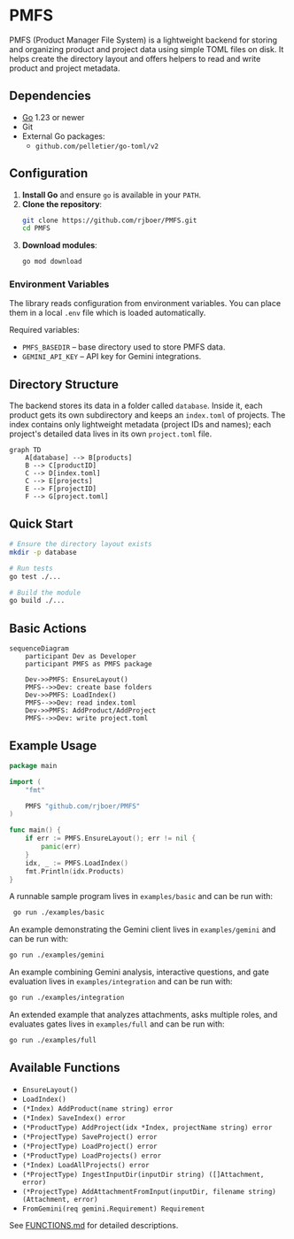 # PMFS

PMFS (Product Manager File System) is a lightweight backend for storing and organizing product and project data using simple TOML files on disk. It helps create the directory layout and offers helpers to read and write product and project metadata.

## Dependencies

- [Go](https://go.dev/) 1.23 or newer
- Git
- External Go packages:
  - `github.com/pelletier/go-toml/v2`

## Configuration

1. **Install Go** and ensure `go` is available in your `PATH`.
2. **Clone the repository**:
   ```bash
   git clone https://github.com/rjboer/PMFS.git
   cd PMFS
   ```
3. **Download modules**:
    ```bash
    go mod download
    ```

### Environment Variables

The library reads configuration from environment variables. You can place them
in a local `.env` file which is loaded automatically.

Required variables:

- `PMFS_BASEDIR` – base directory used to store PMFS data.
- `GEMINI_API_KEY` – API key for Gemini integrations.

## Directory Structure

The backend stores its data in a folder called `database`. Inside it, each product gets its own subdirectory and keeps an `index.toml` of projects.
The index contains only lightweight metadata (project IDs and names); each project's detailed data lives in its own `project.toml` file.

```mermaid
graph TD
    A[database] --> B[products]
    B --> C[productID]
    C --> D[index.toml]
    C --> E[projects]
    E --> F[projectID]
    F --> G[project.toml]
```

## Quick Start

```bash
# Ensure the directory layout exists
mkdir -p database

# Run tests
go test ./...

# Build the module
go build ./...
```

## Basic Actions

```mermaid
sequenceDiagram
    participant Dev as Developer
    participant PMFS as PMFS package

    Dev->>PMFS: EnsureLayout()
    PMFS-->>Dev: create base folders
    Dev->>PMFS: LoadIndex()
    PMFS-->>Dev: read index.toml
    Dev->>PMFS: AddProduct/AddProject
    PMFS-->>Dev: write project.toml
```

## Example Usage

```go
package main

import (
    "fmt"

    PMFS "github.com/rjboer/PMFS"
)

func main() {
    if err := PMFS.EnsureLayout(); err != nil {
        panic(err)
    }
    idx, _ := PMFS.LoadIndex()
    fmt.Println(idx.Products)
}
```

A runnable sample program lives in `examples/basic` and can be run with:

```bash
 go run ./examples/basic
```

An example demonstrating the Gemini client lives in `examples/gemini` and can be run with:

```bash
go run ./examples/gemini
```

An example combining Gemini analysis, interactive questions, and gate evaluation lives in `examples/integration` and can be run with:

```bash
go run ./examples/integration
```

An extended example that analyzes attachments, asks multiple roles, and evaluates gates lives in `examples/full` and can be run with:

```bash
go run ./examples/full
```

## Available Functions

- `EnsureLayout()`
- `LoadIndex()`
- `(*Index) AddProduct(name string) error`
- `(*Index) SaveIndex() error`
- `(*ProductType) AddProject(idx *Index, projectName string) error`
- `(*ProjectType) SaveProject() error`
- `(*ProjectType) LoadProject() error`
- `(*ProductType) LoadProjects() error`
- `(*Index) LoadAllProjects() error`
- `(*ProjectType) IngestInputDir(inputDir string) ([]Attachment, error)`
- `(*ProjectType) AddAttachmentFromInput(inputDir, filename string) (Attachment, error)`
- `FromGemini(req gemini.Requirement) Requirement`

See [FUNCTIONS.md](FUNCTIONS.md) for detailed descriptions.

